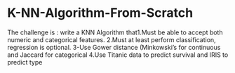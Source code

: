 # K-NN-Algorithm-From-Scratch
The challenge is : write a KNN Algorithm that1.Must be able to accept both numeric and categorical features. 
2.Must at least perform classification, regression is optional. 
3-Use Gower distance (Minkowski’s for continuous and Jaccard for categorical 4.Use Titanic data to predict survival and IRIS to predict type


 
